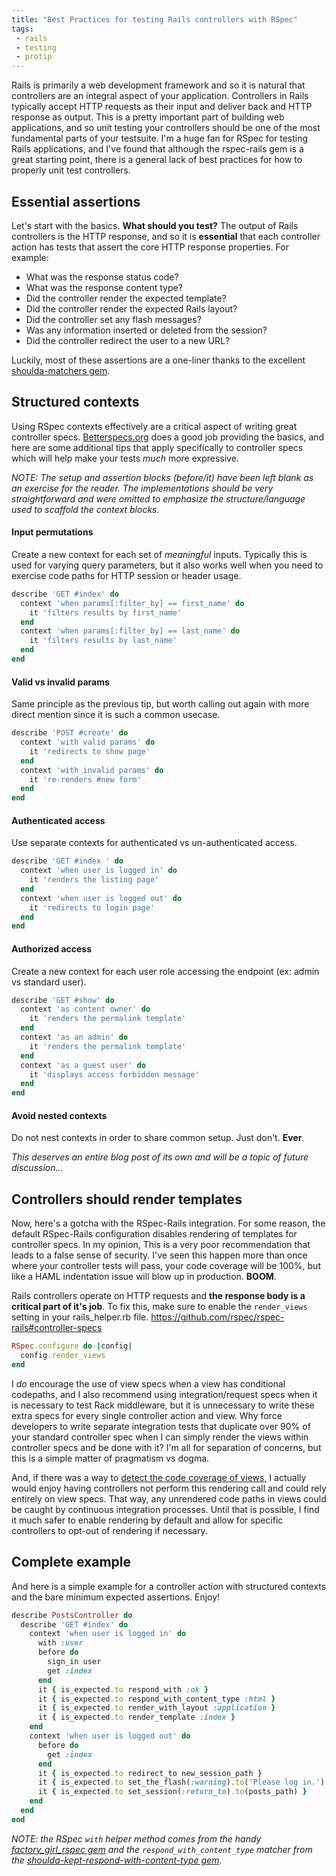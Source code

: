 ```yaml
---
title: "Best Practices for testing Rails controllers with RSpec"
tags:
 - rails
 - testing
 - protip
---
```


Rails is primarily a web development framework and so it is natural that controllers are an integral aspect of your application.  Controllers in Rails typically accept HTTP requests as their input and deliver back and HTTP response as output.  This is a pretty important part of building web applications, and so unit testing your controllers should be one of the most fundamental parts of your testsuite.  I'm a huge fan for RSpec for testing Rails applications, and I've found that although the rspec-rails gem is a great starting point, there is a general lack of best practices for how to properly unit test controllers.

## Essential assertions

Let's start with the basics.  **What should you test?**  The output of Rails controllers is the HTTP response, and so it is **essential** that each controller action has tests that assert the core HTTP response properties.  For example:

* What was the response status code?
* What was the response content type?
* Did the controller render the expected template?
* Did the controller render the expected Rails layout?
* Did the controller set any flash messages?
* Was any information inserted or deleted from the session?
* Did the controller redirect the user to a new URL?

Luckily, most of these assertions are a one-liner thanks to the excellent [shoulda-matchers gem](https://github.com/thoughtbot/shoulda-matchers).

## Structured contexts

Using RSpec contexts effectively are a critical aspect of writing great controller specs.  [Betterspecs.org](http://betterspecs.org/#describe) does a good job providing the basics, and here are some additional tips that apply specifically to controller specs which will help make your tests *much* more expressive.

*NOTE: The setup and assertion blocks (before/it) have been left blank as an exercise for the reader.  The implementations should be very straightforward and were omitted to emphasize the structure/language used to scaffold the context blocks.*

#### Input permutations

Create a new context for each set of *meaningful* inputs.  Typically this is used for varying query parameters, but it also works well when you need to exercise code paths for HTTP session or header usage.

```ruby
describe 'GET #index' do
  context 'when params[:filter_by] == first_name' do
    it 'filters results by first_name'
  end
  context 'when params[:filter_by] == last_name' do
    it 'filters results by last_name'
  end
end
```

#### Valid vs invalid params

Same principle as the previous tip, but worth calling out again with more direct mention since it is such a common usecase.

```ruby
describe 'POST #create' do
  context 'with valid params' do
    it 'redirects to show page'
  end
  context 'with invalid params' do
    it 're-renders #new form'
  end
end
```

#### Authenticated access

Use separate contexts for authenticated vs un-authenticated access.

```ruby
describe 'GET #index ' do
  context 'when user is logged in' do
    it 'renders the listing page'
  end
  context 'when user is logged out' do
    it 'redirects to login page'
  end
end
```

#### Authorized access

Create a new context for each user role accessing the endpoint (ex: admin vs standard user).

```ruby
describe 'GET #show' do
  context 'as content owner' do
    it 'renders the permalink template'
  end
  context 'as an admin' do
    it 'renders the permalink template'
  end
  context 'as a guest user' do
    it 'displays access forbidden message'
  end
end
```

#### Avoid nested contexts

Do not nest contexts in order to share common setup.  Just don't.  **Ever**.

*This deserves an entire blog post of its own and will be a topic of future discussion...*

## Controllers should render templates

Now, here's a gotcha with the RSpec-Rails integration.  For some reason, the default RSpec-Rails configuration disables rendering of templates for controller specs.  In my opinion, This is a very poor recommendation that leads to a false sense of security.  I've seen this happen more than once where your controller tests will pass, your code coverage will be 100%, but like a HAML indentation issue will blow up in production.  **BOOM**.

Rails controllers operate on HTTP requests and **the response body is a critical part of it's job**.  To fix this, make sure to enable the `render_views` setting in your rails_helper.rb file.
https://github.com/rspec/rspec-rails#controller-specs

```ruby
RSpec.configure do |config|
  config.render_views
end
```

I *do* encourage the use of view specs when a view has conditional codepaths, and I also recommend using integration/request specs when it is necessary to test Rack middleware, but it is unnecessary to write these extra specs for every single controller action and view.  Why force developers to write separate integration tests that duplicate over 90% of your standard controller spec when I can simply render the views within controller specs and be done with it?  I'm all for separation of concerns, but this is a simple matter of pragmatism vs dogma.

And, if there was a way to [detect the code coverage of views](https://github.com/colszowka/simplecov/issues/38), I actually would enjoy having controllers not perform this rendering call and could rely entirely on view specs.  That way, any unrendered code paths in views could be caught by continuous integration processes.  Until that is possible, I find it much safer to enable rendering by default and allow for specific controllers to opt-out of rendering if necessary.

## Complete example

And here is a simple example for a controller action with structured contexts and the bare minimum expected assertions.  Enjoy!

```ruby
describe PostsController do
  describe 'GET #index' do
    context 'when user is logged in' do
      with :user
      before do
        sign_in user
        get :index
      end
      it { is_expected.to respond_with :ok }
      it { is_expected.to respond_with_content_type :html }
      it { is_expected.to render_with_layout :application }
      it { is_expected.to render_template :index }
    end
    context 'when user is logged out' do
      before do
        get :index
      end
      it { is_expected.to redirect_to new_session_path }
      it { is_expected.to set_the_flash(:warning).to('Please log in.') }
      it { is_expected.to set_session(:return_to).to(posts_path) }
    end
  end
end
```

*NOTE: the RSpec `with` helper method comes from the handy [factory\_girl\_rspec gem](https://github.com/wireframe/factory_girl_rspec) and the `respond_with_content_type` matcher from the [shoulda-kept-respond-with-content-type gem](https://github.com/tinfoil/shoulda-kept-respond-with-content-type).*
